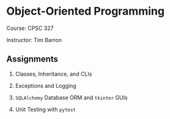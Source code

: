 # Object-Oriented Programming

Course: CPSC 327

Instructor: Tim Barron

## Assignments

1. Classes, Inheritance, and CLIs

2. Exceptions and Logging

3. `SQLAlchemy` Database ORM and `tkinter` GUIs

4. Unit Testing with `pytest`
